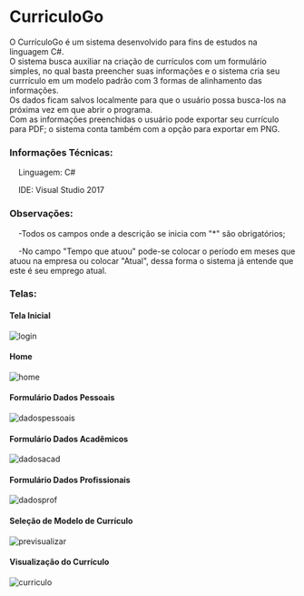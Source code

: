 # CurriculoGo

O CurrículoGo é um sistema desenvolvido para fins de estudos na linguagem C#.<br>
O sistema busca auxiliar na criação de currículos com um formulário simples, no qual basta preencher suas informações e o sistema cria seu currrículo em um modelo padrão com 3 formas de alinhamento das informações.<br>
Os dados ficam salvos localmente para que o usuário possa busca-los na próxima vez em que abrir o programa.<br>
Com as informações preenchidas o usuário pode exportar seu currículo para PDF; o sistema conta também com a opção para exportar em PNG.

<h3>Informações Técnicas:</h3>
<p>&nbsp&nbsp&nbsp&nbspLinguagem: C# <p>
<p>&nbsp&nbsp&nbsp&nbspIDE: Visual Studio 2017 </p>

<h3>Observações:</h3>
<p>&nbsp&nbsp&nbsp&nbsp-Todos os campos onde a descrição se inicia com "*" são obrigatórios;</p>
<p>&nbsp&nbsp&nbsp&nbsp-No campo "Tempo que atuou" pode-se colocar o período em meses que atuou na empresa ou colocar "Atual", dessa forma o sistema já entende que este é seu emprego atual.</p>
<h3>Telas:</h3>

<h4>Tela Inicial</h4>

![login](https://user-images.githubusercontent.com/43114897/45267274-f1f36680-b43f-11e8-9ff2-43cd770c283a.PNG)

<h4>Home</h4>

![home](https://user-images.githubusercontent.com/43114897/45267312-77771680-b440-11e8-8cb5-2e80d01bcabd.PNG)

<h4>Formulário Dados Pessoais</h4>

![dadospessoais](https://user-images.githubusercontent.com/43114897/45267403-06d0f980-b442-11e8-831c-b7f03d0e73df.PNG)

<h4>Formulário Dados Acadêmicos</h4>

![dadosacad](https://user-images.githubusercontent.com/43114897/45267402-06d0f980-b442-11e8-9985-e1462bc9d3aa.PNG)

<h4>Formulário Dados Profissionais</h4>

![dadosprof](https://user-images.githubusercontent.com/43114897/45267404-06d0f980-b442-11e8-986c-6b7121141a3b.PNG)

<h4>Seleção de Modelo de Currículo</h4>

![previsualizar](https://user-images.githubusercontent.com/43114897/45267406-07699000-b442-11e8-9a44-ef4d989076ce.PNG)

<h4>Visualização do Currículo</h4>

![curriculo](https://user-images.githubusercontent.com/43114897/45267401-06d0f980-b442-11e8-9acc-96b24e47863f.PNG)

